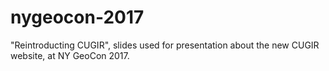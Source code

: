 # nygeocon-2017

"Reintroducting CUGIR", slides used for presentation about the new CUGIR website, at NY GeoCon 2017.

